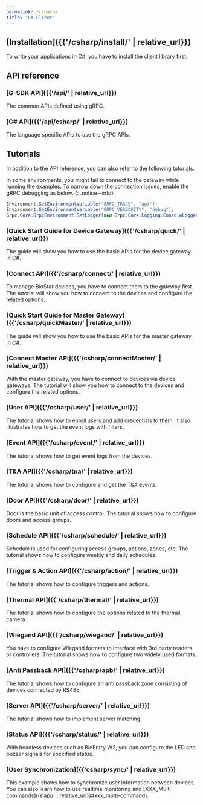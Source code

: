```yaml
---
permalink: /csharp/
title: "C# Client"
---
```


## [Installation]({{'/csharp/install/' | relative_url}})

To write your applications in C#, you have to install the client library first. 

## API reference

### [G-SDK API]({{'/api/' | relative_url}})

The common APIs defined using gRPC.

### [C# API]({{'/api/csharp/' | relative_url}})

The language specific APIs to use the gRPC APIs.

## Tutorials

In addition to the API reference, you can also refer to the following tutorials.

In some environments, you might fail to connect to the gateway while running the examples. To narrow down the connection issues, enable the gRPC debugging as below.
{: .notice--info}
  ```csharp
  Environment.SetEnvironmentVariable("GRPC_TRACE", "api");
  Environment.SetEnvironmentVariable("GRPC_VERBOSITY", "debug");
  Grpc.Core.GrpcEnvironment.SetLogger(new Grpc.Core.Logging.ConsoleLogger());
  ```

### [Quick Start Guide for Device Gateway]({{'/csharp/quick/' | relative_url}})

The guide will show you how to use the basic APIs for the device gateway in C#.

### [Connect API]({{'/csharp/connect/' | relative_url}})

To manage BioStar devices, you have to connect them to the gateway first. The tutorial will show you how to connect to the devices and configure the related options. 

### [Quick Start Guide for Master Gateway]({{'/csharp/quickMaster/' | relative_url}})

The guide will show you how to use the basic APIs for the master gateway in C#. 

### [Connect Master API]({{'/csharp/connectMaster/' | relative_url}})

With the master gateway, you have to connect to devices via device gateways. The tutorial will show you how to connect to the devices and configure the related options. 

### [User API]({{'/csharp/user/' | relative_url}})

The tutorial shows how to enroll users and add credentials to them. It also illustrates how to get the event logs with filters. 

### [Event API]({{'/csharp/event/' | relative_url}})

The tutorial shows how to get event logs from the devices. 

### [T&A API]({{'/csharp/tna/' | relative_url}})

The tutorial shows how to configure and get the T&A events. 

### [Door API]({{'/csharp/door/' | relative_url}})

Door is the basic unit of access control. The tutorial shows how to configure doors and access groups.

### [Schedule API]({{'/csharp/schedule/' | relative_url}})

Schedule is used for configuring access groups, actions, zones, etc. The tutorial shows how to configure weekly and daily schedules.

### [Trigger & Action API]({{'/csharp/action/' | relative_url}})

The tutorial shows how to configure triggers and actions.

### [Thermal API]({{'/csharp/thermal/' | relative_url}})

The tutorial shows how to configure the options related to the thermal camera.

### [Wiegand API]({{'/csharp/wiegand/' | relative_url}})

You have to configure Wiegand formats to interface with 3rd party readers or controllers. The tutorial shows how to configure two widely used formats.

### [Anti Passback API]({{'/csharp/apb/' | relative_url}})

The tutorial shows how to configure an anti passback zone consisting of devices connected by RS485.

### [Server API]({{'/csharp/server/' | relative_url}})

The tutorial shows how to implement server matching.

### [Status API]({{'/csharp/status/' | relative_url}})

With headless devices such as BioEntry W2, you can configure the LED and buzzer signals for specified status.

### [User Synchronization]({{'csharp/sync/' | relative_url}})
This example shows how to synchronize user information between devices. You can also learn how to use realtime monitoring and [XXX_Multi commands]({{'api/' | relative_url}}#xxx_multi-command).